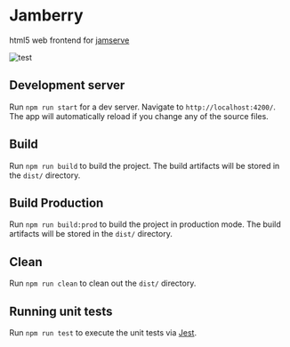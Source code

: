 # Jamberry

html5 web frontend for [jamserve](https://github.com/ffalt/jamserve)

![test](https://github.com/ffalt/jamberry/workflows/test/badge.svg)

## Development server

Run `npm run start` for a dev server. Navigate to `http://localhost:4200/`. The app will automatically reload if you change any of the source files.

## Build

Run `npm run build` to build the project. The build artifacts will be stored in the `dist/` directory.

## Build Production

Run `npm run build:prod` to build the project in production mode. The build artifacts will be stored in the `dist/` directory.

## Clean

Run `npm run clean` to clean out the `dist/` directory.

## Running unit tests

Run `npm run test` to execute the unit tests via [Jest](https://jestjs.io/).
